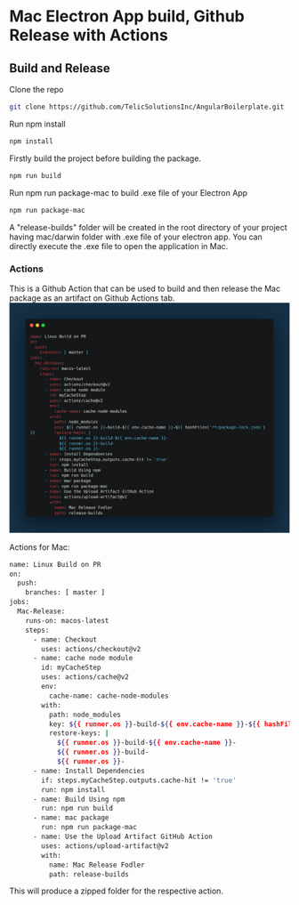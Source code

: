 # Mac Electron App build, Github Release with Actions

## Build and Release

Clone the repo

```sh
git clone https://github.com/TelicSolutionsInc/AngularBoilerplate.git
```

Run npm install

```sh
npm install
```

Firstly build the project before building the package.

```sh
npm run build
```

Run npm run package-mac to build .exe file of your Electron App

```sh
npm run package-mac
```

A "release-builds" folder will be created in the root directory of your project having mac/darwin folder with .exe file of your electron app.
You can directly execute the .exe file to open the application in Mac.

### Actions

This is a Github Action that can be used to build and then release the Mac package as an artifact on Github Actions tab.
![](images/../../images/mac.png)

Actions for Mac:

```sh
name: Linux Build on PR
on:
  push:
    branches: [ master ]
jobs:
  Mac-Release:
    runs-on: macos-latest
    steps:
      - name: Checkout
        uses: actions/checkout@v2
      - name: cache node module
        id: myCacheStep
        uses: actions/cache@v2
        env:
          cache-name: cache-node-modules
        with:
          path: node_modules
          key: ${{ runner.os }}-build-${{ env.cache-name }}-${{ hashFiles('**/package-lock.json') }}
          restore-keys: |
            ${{ runner.os }}-build-${{ env.cache-name }}-
            ${{ runner.os }}-build-
            ${{ runner.os }}-
      - name: Install Dependencies
        if: steps.myCacheStep.outputs.cache-hit != 'true'
        run: npm install
      - name: Build Using npm
        run: npm run build
      - name: mac package
        run: npm run package-mac
      - name: Use the Upload Artifact GitHub Action
        uses: actions/upload-artifact@v2
        with:
          name: Mac Release Fodler
          path: release-builds
```

This will produce a zipped folder for the respective action.
